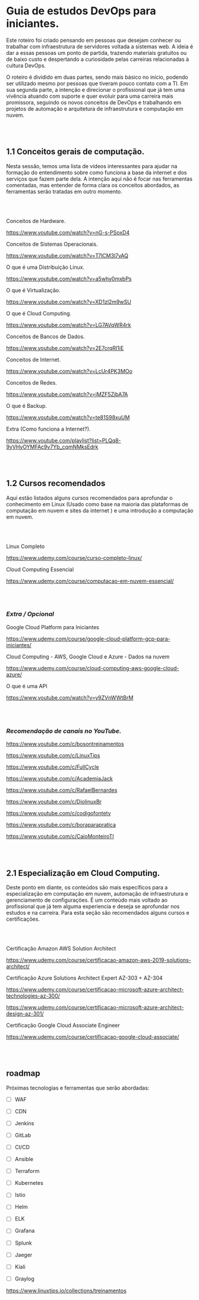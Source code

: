 # **Guia de estudos DevOps para iniciantes.**


Este roteiro foi criado pensando em pessoas que desejam conhecer ou trabalhar com infraestrutura de servidores voltada a sistemas web.
A ideia é dar a essas pessoas um ponto de partida, trazendo materiais gratuitos ou de baixo custo e despertando a curiosidade pelas carreiras relacionadas à cultura DevOps.

O roteiro é dividido em duas partes, sendo mais básico no início, podendo ser utilizado mesmo por pessoas que tiveram pouco contato com a TI. Em sua segunda parte, a intenção e direcionar o profissional que já tem uma vivência atuando com suporte e quer evoluir para uma carreira mais promissora, seguindo os novos conceitos de DevOps e trabalhando em projetos de automação e arquitetura de infraestrutura e computação em nuvem.


<br/><br/>

## **1.1 Conceitos gerais de computação.**

Nesta sessão, temos uma lista de vídeos interessantes para ajudar na formação do entendimento sobre como funciona a base da internet e dos serviços que fazem parte dela.
A intenção aqui não é focar nas ferramentas comentadas, mas entender de forma clara os conceitos abordados, as ferramentas serão tratadas em outro momento.


<br/><br/>


Conceitos de Hardware.

https://www.youtube.com/watch?v=nG-s-PSoxD4


Conceitos de Sistemas Operacionais.

https://www.youtube.com/watch?v=T7lCM3l7vAQ


O que é uma Distribuição Linux.

https://www.youtube.com/watch?v=a5why0mxbPs


O que é Virtualização.

https://www.youtube.com/watch?v=XD1zl2m9wSU


O que é Cloud Computing.

https://www.youtube.com/watch?v=LG7AVqWR4rk


Conceitos de Bancos de Dados.

https://www.youtube.com/watch?v=2E7crqRI1iE


Conceitos de Internet. 

https://www.youtube.com/watch?v=LcUr4PK3MOo


Conceitos de Redes.

https://www.youtube.com/watch?v=jMZF5ZjbA7A


O que é Backup.

https://www.youtube.com/watch?v=te81S98xuUM


Extra (Como funciona a Internet?).

https://www.youtube.com/playlist?list=PLQq8-9yVHyOYMFAc9v7Yb_cqmNMksEdrk


<br/><br/>

## **1.2 Cursos recomendados**

Aqui estão listados alguns cursos recomendados para aprofundar o conhecimento em Linux (Usado como base na maioria das plataformas de computação em nuvem e sites da internet ) e uma introdução a computação em nuvem.

<br/><br/>

Linux Completo 

https://www.udemy.com/course/curso-completo-linux/

Cloud Computing Essencial

https://www.udemy.com/course/computacao-em-nuvem-essencial/


<br/><br/>

### **_Extra / Opcional_**

Google Cloud Platform para Iniciantes

https://www.udemy.com/course/google-cloud-platform-gcp-para-iniciantes/

Cloud Computing - AWS, Google Cloud e Azure - Dados na nuvem

https://www.udemy.com/course/cloud-computing-aws-google-cloud-azure/

O que é uma API

https://www.youtube.com/watch?v=y9ZVnWWtBrM



<br/><br/>

### **_Recomendação de canais no YouTube._**

https://www.youtube.com/c/bosontreinamentos

https://www.youtube.com/c/LinuxTips

https://www.youtube.com/c/FullCycle

https://www.youtube.com/c/AcademiaJack

https://www.youtube.com/c/RafaelBernardes

https://www.youtube.com/c/DiolinuxBr

https://www.youtube.com/c/codigofontetv

https://www.youtube.com/c/boraparapratica

https://www.youtube.com/c/CaioMonteiroTI




<br/><br/>


## **2.1 Especialização em Cloud Computing.**


Deste ponto em diante, os conteúdos são mais específicos para a especialização em computação em nuvem, automação de infraestrutura e gerenciamento de configurações.
É um conteúdo mais voltado ao profissional que já tem alguma experiencia e deseja se aprofundar nos estudos e na carreira.
Para esta seção são recomendados alguns cursos e certificações.


<br/><br/>

Certificação Amazon AWS Solution Architect 

https://www.udemy.com/course/certificacao-amazon-aws-2019-solutions-architect/


Certificação Azure Solutions Architect Expert AZ-303 + AZ-304 

https://www.udemy.com/course/certificacao-microsoft-azure-architect-technologies-az-300/

https://www.udemy.com/course/certificacao-microsoft-azure-architect-design-az-301/


Certificação Google Cloud Associate Engineer

https://www.udemy.com/course/certificacao-google-cloud-associate/



<br/><br/>

## **roadmap**

Próximas tecnologias e ferramentas que serão abordadas:

- [ ] WAF
- [ ] CDN
- [ ] Jenkins
- [ ] GitLab
- [ ] CI/CD
- [ ] Ansible
- [ ] Terraform
- [ ] Kubernetes
- [ ] Istio
- [ ] Helm
- [ ] ELK
- [ ] Grafana
- [ ] Splunk
- [ ] Jaeger
- [ ] Kiali
- [ ] Graylog


https://www.linuxtips.io/collections/treinamentos


